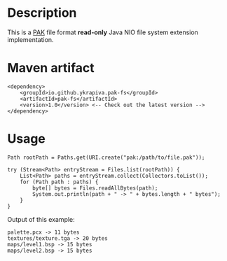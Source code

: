 # Description

This is a [PAK](https://quakewiki.org/wiki/.pak) file format **read-only** Java NIO file system extension
implementation.

# Maven artifact

```
<dependency>
    <groupId>io.github.ykrapiva.pak-fs</groupId>
    <artifactId>pak-fs</artifactId>
    <version>1.0</version> <-- Check out the latest version -->
</dependency>
```

# Usage

```
Path rootPath = Paths.get(URI.create("pak:/path/to/file.pak"));

try (Stream<Path> entryStream = Files.list(rootPath)) {
    List<Path> paths = entryStream.collect(Collectors.toList());
    for (Path path : paths) {
        byte[] bytes = Files.readAllBytes(path);
        System.out.println(path + " -> " + bytes.length + " bytes");
    }
}
```

Output of this example:

```
palette.pcx -> 11 bytes
textures/texture.tga -> 20 bytes
maps/level1.bsp -> 15 bytes
maps/level2.bsp -> 15 bytes
```
